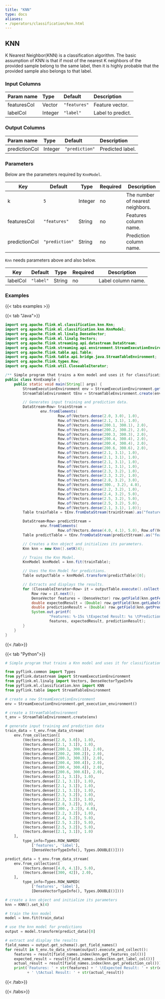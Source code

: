 ```yaml
---
title: "KNN"
type: docs
aliases:
- /operators/classification/knn.html
---
```

<!--
Licensed to the Apache Software Foundation (ASF) under one
or more contributor license agreements.  See the NOTICE file
distributed with this work for additional information
regarding copyright ownership.  The ASF licenses this file
to you under the Apache License, Version 2.0 (the
"License"); you may not use this file except in compliance
with the License.  You may obtain a copy of the License at

  http://www.apache.org/licenses/LICENSE-2.0

Unless required by applicable law or agreed to in writing,
software distributed under the License is distributed on an
"AS IS" BASIS, WITHOUT WARRANTIES OR CONDITIONS OF ANY
KIND, either express or implied.  See the License for the
specific language governing permissions and limitations
under the License.
-->

## KNN

K Nearest Neighbor(KNN) is a classification algorithm. The basic assumption of
KNN is that if most of the nearest K neighbors of the provided sample belong to
the same label, then it is highly probable that the provided sample also belongs
to that label.

### Input Columns

| Param name  | Type    | Default      | Description       |
| :---------- | :------ | :----------- |:------------------|
| featuresCol | Vector  | `"features"` | Feature vector.   |
| labelCol    | Integer | `"label"`    | Label to predict. |

### Output Columns

| Param name    | Type    | Default        | Description      |
| :------------ | :------ | :------------- |:-----------------|
| predictionCol | Integer | `"prediction"` | Predicted label. |

### Parameters

Below are the parameters required by `KnnModel`.

| Key           | Default        | Type    | Required | Description                      |
|---------------| -------------- | ------- | -------- | -------------------------------- |
| k             | `5`            | Integer | no       | The number of nearest neighbors. |
| featuresCol   | `"features"`   | String  | no       | Features column name.            |
| predictionCol | `"prediction"` | String  | no       | Prediction column name.          |

`Knn` needs parameters above and also below.

| Key      | Default   | Type   | Required | Description        |
| -------- | --------- | ------ | -------- | ------------------ |
| labelCol | `"label"` | String | no       | Label column name. |

### Examples

{{< tabs examples >}}

{{< tab "Java">}}
```java
import org.apache.flink.ml.classification.knn.Knn;
import org.apache.flink.ml.classification.knn.KnnModel;
import org.apache.flink.ml.linalg.DenseVector;
import org.apache.flink.ml.linalg.Vectors;
import org.apache.flink.streaming.api.datastream.DataStream;
import org.apache.flink.streaming.api.environment.StreamExecutionEnvironment;
import org.apache.flink.table.api.Table;
import org.apache.flink.table.api.bridge.java.StreamTableEnvironment;
import org.apache.flink.types.Row;
import org.apache.flink.util.CloseableIterator;

/** Simple program that trains a Knn model and uses it for classification. */
public class KnnExample {
    public static void main(String[] args) {
        StreamExecutionEnvironment env = StreamExecutionEnvironment.getExecutionEnvironment();
        StreamTableEnvironment tEnv = StreamTableEnvironment.create(env);

        // Generates input training and prediction data.
        DataStream<Row> trainStream =
                env.fromElements(
                        Row.of(Vectors.dense(2.0, 3.0), 1.0),
                        Row.of(Vectors.dense(2.1, 3.1), 1.0),
                        Row.of(Vectors.dense(200.1, 300.1), 2.0),
                        Row.of(Vectors.dense(200.2, 300.2), 2.0),
                        Row.of(Vectors.dense(200.3, 300.3), 2.0),
                        Row.of(Vectors.dense(200.4, 300.4), 2.0),
                        Row.of(Vectors.dense(200.4, 300.4), 2.0),
                        Row.of(Vectors.dense(200.6, 300.6), 2.0),
                        Row.of(Vectors.dense(2.1, 3.1), 1.0),
                        Row.of(Vectors.dense(2.1, 3.1), 1.0),
                        Row.of(Vectors.dense(2.1, 3.1), 1.0),
                        Row.of(Vectors.dense(2.1, 3.1), 1.0),
                        Row.of(Vectors.dense(2.3, 3.2), 1.0),
                        Row.of(Vectors.dense(2.3, 3.2), 1.0),
                        Row.of(Vectors.dense(2.8, 3.2), 3.0),
                        Row.of(Vectors.dense(300., 3.2), 4.0),
                        Row.of(Vectors.dense(2.2, 3.2), 1.0),
                        Row.of(Vectors.dense(2.4, 3.2), 5.0),
                        Row.of(Vectors.dense(2.5, 3.2), 5.0),
                        Row.of(Vectors.dense(2.5, 3.2), 5.0),
                        Row.of(Vectors.dense(2.1, 3.1), 1.0));
        Table trainTable = tEnv.fromDataStream(trainStream).as("features", "label");

        DataStream<Row> predictStream =
                env.fromElements(
                        Row.of(Vectors.dense(4.0, 4.1), 5.0), Row.of(Vectors.dense(300, 42), 2.0));
        Table predictTable = tEnv.fromDataStream(predictStream).as("features", "label");

        // Creates a Knn object and initializes its parameters.
        Knn knn = new Knn().setK(4);

        // Trains the Knn Model.
        KnnModel knnModel = knn.fit(trainTable);

        // Uses the Knn Model for predictions.
        Table outputTable = knnModel.transform(predictTable)[0];

        // Extracts and displays the results.
        for (CloseableIterator<Row> it = outputTable.execute().collect(); it.hasNext(); ) {
            Row row = it.next();
            DenseVector features = (DenseVector) row.getField(knn.getFeaturesCol());
            double expectedResult = (Double) row.getField(knn.getLabelCol());
            double predictionResult = (Double) row.getField(knn.getPredictionCol());
            System.out.printf(
                    "Features: %-15s \tExpected Result: %s \tPrediction Result: %s\n",
                    features, expectedResult, predictionResult);
        }
    }
}

```
{{< /tab>}}

{{< tab "Python">}}
```python
# Simple program that trains a Knn model and uses it for classification.

from pyflink.common import Types
from pyflink.datastream import StreamExecutionEnvironment
from pyflink.ml.linalg import Vectors, DenseVectorTypeInfo
from pyflink.ml.classification.knn import KNN
from pyflink.table import StreamTableEnvironment

# create a new StreamExecutionEnvironment
env = StreamExecutionEnvironment.get_execution_environment()

# create a StreamTableEnvironment
t_env = StreamTableEnvironment.create(env)

# generate input training and prediction data
train_data = t_env.from_data_stream(
    env.from_collection([
        (Vectors.dense([2.0, 3.0]), 1.0),
        (Vectors.dense([2.1, 3.1]), 1.0),
        (Vectors.dense([200.1, 300.1]), 2.0),
        (Vectors.dense([200.2, 300.2]), 2.0),
        (Vectors.dense([200.3, 300.3]), 2.0),
        (Vectors.dense([200.4, 300.4]), 2.0),
        (Vectors.dense([200.4, 300.4]), 2.0),
        (Vectors.dense([200.6, 300.6]), 2.0),
        (Vectors.dense([2.1, 3.1]), 1.0),
        (Vectors.dense([2.1, 3.1]), 1.0),
        (Vectors.dense([2.1, 3.1]), 1.0),
        (Vectors.dense([2.1, 3.1]), 1.0),
        (Vectors.dense([2.3, 3.2]), 1.0),
        (Vectors.dense([2.3, 3.2]), 1.0),
        (Vectors.dense([2.8, 3.2]), 3.0),
        (Vectors.dense([300., 3.2]), 4.0),
        (Vectors.dense([2.2, 3.2]), 1.0),
        (Vectors.dense([2.4, 3.2]), 5.0),
        (Vectors.dense([2.5, 3.2]), 5.0),
        (Vectors.dense([2.5, 3.2]), 5.0),
        (Vectors.dense([2.1, 3.1]), 1.0)
    ],
        type_info=Types.ROW_NAMED(
            ['features', 'label'],
            [DenseVectorTypeInfo(), Types.DOUBLE()])))

predict_data = t_env.from_data_stream(
    env.from_collection([
        (Vectors.dense([4.0, 4.1]), 5.0),
        (Vectors.dense([300, 42]), 2.0),
    ],
        type_info=Types.ROW_NAMED(
            ['features', 'label'],
            [DenseVectorTypeInfo(), Types.DOUBLE()])))

# create a knn object and initialize its parameters
knn = KNN().set_k(4)

# train the knn model
model = knn.fit(train_data)

# use the knn model for predictions
output = model.transform(predict_data)[0]

# extract and display the results
field_names = output.get_schema().get_field_names()
for result in t_env.to_data_stream(output).execute_and_collect():
    features = result[field_names.index(knn.get_features_col())]
    expected_result = result[field_names.index(knn.get_label_col())]
    actual_result = result[field_names.index(knn.get_prediction_col())]
    print('Features: ' + str(features) + ' \tExpected Result: ' + str(expected_result)
          + ' \tActual Result: ' + str(actual_result))
```
{{< /tab>}}

{{< /tabs>}}

